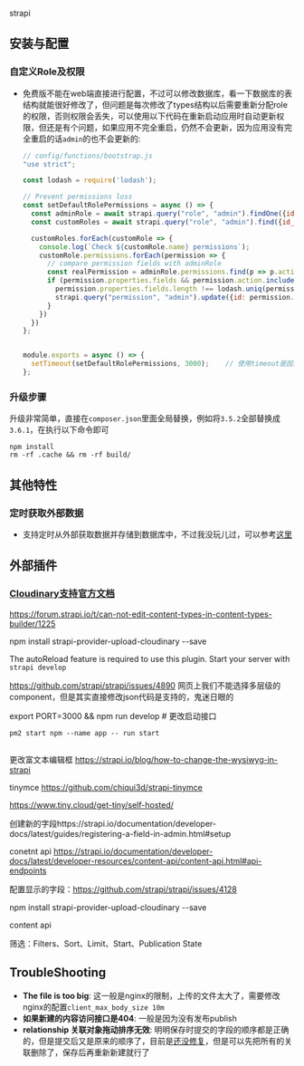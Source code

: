 strapi

## 安装与配置

### 自定义Role及权限

- 免费版不能在web端直接进行配置，不过可以修改数据库，看一下数据库的表结构就能很好修改了，但问题是每次修改了types结构以后需要重新分配role的权限，否则权限会丢失，可以使用以下代码在重新启动应用时自动更新权限，但还是有个问题，如果应用不完全重启，仍然不会更新，因为应用没有完全重启的话`admin`的也不会更新的:

  ```javascript
  // config/functions/bootstrap.js
  "use strict";
  
  const lodash = require('lodash');
  
  // Prevent permissions loss
  const setDefaultRolePermissions = async () => {
    const adminRole = await strapi.query("role", "admin").findOne({id: 1});
    const customRoles = await strapi.query("role", "admin").find({id_gt: 3});
  
    customRoles.forEach(customRole => {
      console.log(`Check ${customRole.name} permissions`);
      customRole.permissions.forEach(permission => {
        // compare permission fields with adminRole
        const realPermission = adminRole.permissions.find(p => p.action === permission.action && p.subject === permission.subject)
        if (permission.properties.fields && permission.action.includes('plugins::content-manager.explorer') &&(permission.properties.fields.length !== realPermission.properties.fields.length ||
          permission.properties.fields.length !== lodash.uniq(permission.properties.fields.concat( realPermission.properties.fields)).length)) {
          strapi.query("permission", "admin").update({id: permission.id}, {properties: realPermission.properties})
        }
      })
    })
  };
  
  
  module.exports = async () => {
    setTimeout(setDefaultRolePermissions, 3000);	// 使用timeout是因为刚重启的时候数据库还没根据新的结构更新
  };
  ```

### 升级步骤

升级非常简单，直接在`composer.json`里面全局替换，例如将`3.5.2`全部替换成`3.6.1`，在执行以下命令即可

```shell
npm install
rm -rf .cache && rm -rf build/
```

## 其他特性

### 定时获取外部数据

- 支持定时从外部获取数据并存储到数据库中，不过我没玩儿过，可以参考[这里](https://strapi.io/documentation/developer-docs/latest/guides/external-data.html#content-type-settings)

## 外部插件

### [Cloudinary支持官方文档](https://strapi.io/blog/adding-cloudinary-support-to-your-strapi-application)









https://forum.strapi.io/t/can-not-edit-content-types-in-content-types-builder/1225



npm install strapi-provider-upload-cloudinary --save



The autoReload feature is required to use this plugin. Start your server with `strapi develop`

https://github.com/strapi/strapi/issues/4890 网页上我们不能选择多层级的component，但是其实直接修改json代码是支持的，鬼迷日眼的



export PORT=3000 && npm run develop	# 更改启动接口



```
pm2 start npm --name app -- run start
```

##  

更改富文本编辑框 https://strapi.io/blog/how-to-change-the-wysiwyg-in-strapi

tinymce https://github.com/chiqui3d/strapi-tinymce

https://www.tiny.cloud/get-tiny/self-hosted/

创建新的字段https://strapi.io/documentation/developer-docs/latest/guides/registering-a-field-in-admin.html#setup

conetnt api https://strapi.io/documentation/developer-docs/latest/developer-resources/content-api/content-api.html#api-endpoints



配置显示的字段：https://github.com/strapi/strapi/issues/4128

npm install strapi-provider-upload-cloudinary --save



content api

筛选：Filters、Sort、Limit、Start、Publication State









## TroubleShooting

- **The file is too big**: 这一般是nginx的限制，上传的文件太大了，需要修改nginx的配置`client_max_body_size 10m`
- **如果新建的内容访问接口是404**: 一般是因为没有发布publish
- **relationship 关联对象拖动排序无效**:  明明保存时提交的字段的顺序都是正确的，但是提交后又是原来的顺序了，目前是[还没修复](https://github.com/strapi/strapi/issues/2166)，但是可以先把所有的关联删除了，保存后再重新新建就行了